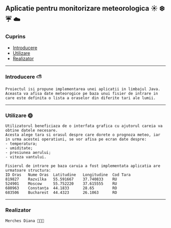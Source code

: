 ## Aplicatie pentru monitorizare meteorologica :sunny: :snowflake: :umbrella: :cloud:


### Cuprins
- [Introducere](#Introducere)
- [Utilizare](#Utilizare)
- [Realizator](#Realizator)

***
### Introducere :partly_sunny:
    Proiectul isi propune implementarea unei aplicatii in limbajul Java. 
    Aceasta va afisa date meteorogice pe baza unui fisier de intrare in care este definita o lista a oraselor din diferite tari ale lumii.

***
### Utilizare :sun_with_face:
    Utilizatorul beneficiaza de o interfata grafica cu ajutorul careia va obtine datele necesare.
    Acesta alege tara si orasul despre care dorete o prognoza meteo, iar in urma acestei operatiuni, se vor afisa pe ecran date despre:
    - temperatura;
    - umiditate;
    - presiunea aerului;
    - viteza vantului.
    
    Fisierul de intrare pe baza caruia a fost implementata aplicatia are urmatoare structura:
    ID Oras   Nume Oras  Latitudine   Longitudine  Cod Tara 
    819827    Razvilka   55.591667    37.740833    RU        
    524901    Moscow     55.752220    37.615555    RU        
    680963    Constanța  44.1833      28.65        RO        
    683506    Bucharest  44.4323      26.1063      RO        

***
### Realizator
    Merches Diana 👩🏼‍🎓     
